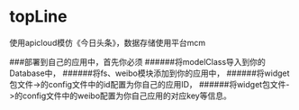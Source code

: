 # topLine
使用apicloud模仿《今日头条》，数据存储使用平台mcm

###部署到自己的应用中，首先你必须
######将modelClass导入到你的Database中，
######将fs、weibo模块添加到你的应用中，
######将widget包文件->的config文件中的id配置为你自己的应用ID，
######将widget包文件->的config文件中的weibo配置为你自己应用的对应key等信息。
